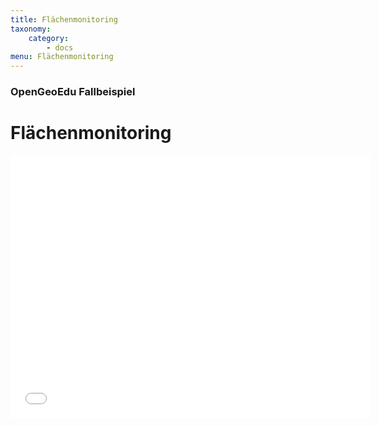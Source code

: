 ```yaml
---
title: Flächenmonitoring
taxonomy:
    category:
        - docs
menu: Flächenmonitoring
---
```


### OpenGeoEdu Fallbeispiel

# Flächenmonitoring

<!--Teaser zum Fallbeispiel ***Flächenmonitoring***-->

<div class="embed-responsive embed-responsive-16by9">
<iframe class="responsive-item" src="//slides.com/opengeoedu/teaser-flaechenmonitoring/embed" width="576" height="420" scrolling="no" frameborder="0" webkitallowfullscreen mozallowfullscreen allowfullscreen></iframe>
</div>
